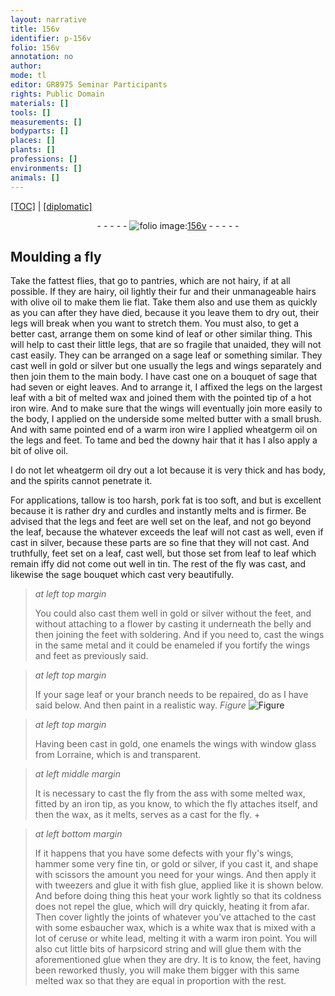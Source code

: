 ```yaml
---
layout: narrative
title: 156v
identifier: p-156v
folio: 156v
annotation: no
author:
mode: tl
editor: GR8975 Seminar Participants
rights: Public Domain
materials: []
tools: []
measurements: []
bodyparts: []
places: []
plants: []
professions: []
environments: []
animals: []
---
```


 <p><a href="{{ site.baseurl }}/translation/">[TOC]</a> | <a href="{{ site.baseurl }}/texts/p-156v_tc/" target="_blank">[diplomatic]</a></p><div class="folio" align="center">- - - - - <a href="http://gallica.bnf.fr/ark:/12148/btv1b10500001g/f318.item.r=" target="_blank"><img src="https://cu-mkp.github.io/2017-workshop-edition/assets/photo-icon.png" alt="folio image: " style="display:inline-block; margin-bottom:-3px;"/>156v</a> - - - - - </div>  
  

## Moulding a fly

 
Take the fattest flies, that go to pantries, which are not hairy, if at all possible. If they are hairy, oil lightly their fur and their unmanageable hairs with olive oil to make them lie flat. Take them also and use them as quickly as you can after they have died, because it you leave them to dry out, their legs will break when you want to stretch them. You must also, to get a better cast, arrange them on some kind of leaf or other similar thing. This will help to cast their little legs, that are so fragile that unaided, they will not cast easily. They can be arranged on a sage leaf or something similar. They cast well in gold or silver but one usually the legs and wings separately and then join them <span class="x">to the main body.</span> I have cast one on a bouquet of sage that had seven or eight leaves. And to arrange it, I affixed the legs on the largest leaf with a bit of melted wax and joined them with the pointed tip of a hot iron wire. And to make sure that the wings will <span class="x">eventually</span> join more easily <span class="x">to the body</span>, I applied on the underside some melted butter with a small brush. And with same pointed end of a warm iron wire I applied wheatgerm oil on the legs and feet. To tame and bed the downy hair that it has I also apply a bit of olive oil. 
 
I do not let wheatgerm oil dry out a lot because it is very thick and has body, and the spirits cannot penetrate it.
 
For applications, tallow is too harsh, pork fat is too soft, and but is excellent because it is rather dry and curdles and instantly melts and is firmer. Be advised that the legs and feet are well set on the leaf, and not go beyond the leaf, because the whatever exceeds the leaf will not cast as well, even if cast in silver, because these parts are so fine that they will not cast. And truthfully, feet set on a leaf, cast well, but those set from leaf to leaf which remain iffy did not come out well in tin. The rest of the fly was cast, and likewise the sage bouquet which cast very beautifully.
 
> *at left top margin*
> 
> 
>   You could also cast them well in gold or silver without the feet, and without attaching to a flower by casting it underneath the belly and then joining the feet with soldering. And if you need to, cast the wings in the same metal and it could be enameled if you fortify the wings and feet as previously said.
 
> *at left top margin*
> 
> 
>   If your sage leaf or your branch needs to be repaired, do as I have said below. And then paint in a realistic way. 
> *Figure*
> <a href="https://drive.google.com/open?id=0B9-oNrvWdlO5VjFPeWlJc05CbDQ" target="_blank"><img src="https://cu-mkp.github.io/GR8975-edition/assets/photo-icon.png" alt="Figure" style="display:inline-block; margin-bottom:-3px;"/></a>

 
> *at left top margin*
> 
> 
>   Having been cast in gold, one enamels the wings with window glass from Lorraine, which is and transparent.
 
> *at left middle margin*
> 
> 
>   It is necessary to cast the fly from the ass with some melted wax, fitted by an iron tip, as you know, to which the fly attaches itself, and then the wax, as it melts, serves as a cast for the fly.  \+ 
 
> *at left bottom margin*
> 
> 
>   If it happens that you have some defects with your fly's wings, hammer some very fine tin, or gold or silver, if you cast it, and shape with scissors the amount you need for your wings. And then apply it with tweezers and glue it with fish glue, applied like it is shown below. And before doing thing this heat your work lightly so that its coldness does not repel the glue, which will dry quickly, heating it from afar. Then cover lightly the joints of whatever you've attached to the cast with some esbaucher wax, which is a white wax that is mixed with a lot of ceruse or white lead, melting it with a warm iron point. You will also cut little bits of harpsicord string and will glue them with the aforementioned glue when they are dry. It is to know, the feet, having been reworked thusly, you will make them bigger with this same melted wax so that they are equal in proportion <span class="x">with the rest</span>.
 
 